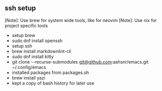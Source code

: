 ## ssh setup
[Note]: Use brew for system wide tools, like for neovim
[Note]: Use nix for project specific tools

- setup brew
- sudo dnf install openssh
- setup ssh
- brew install markdownlint-cli
- sudo dnf install kitty
- git clone --recurse-submodules git@github.com:aahsnr/emacs.git ~/.config/emacs
- installed packages from packages.sh
- brew install yazi
- kept a copy of bash history for later use
